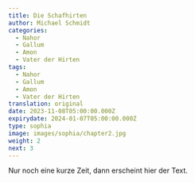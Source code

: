 ```yaml
---
title: Die Schafhirten
author: Michael Schmidt
categories:
  - Nahor
  - Gallum
  - Amon
  - Vater der Hirten
tags:
  - Nahor
  - Gallum
  - Amon
  - Vater der Hirten
translation: original
date: 2023-11-08T05:00:00.000Z
expirydate: 2024-01-07T05:00:00.000Z
type: sophia
image: images/sophia/chapter2.jpg
weight: 2
next: 3
---
```

Nur noch eine kurze Zeit, dann erscheint hier der Text.